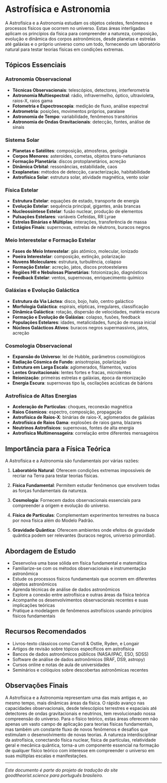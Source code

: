 # Astrofísica e Astronomia

A Astrofísica e a Astronomia estudam os objetos celestes, fenômenos e processos físicos que ocorrem no universo. Estas áreas interligadas aplicam os princípios da física para compreender a natureza, composição, evolução e dinâmica dos corpos astronômicos, desde planetas e estrelas até galáxias e o próprio universo como um todo, fornecendo um laboratório natural para testar teorias físicas em condições extremas.

## Tópicos Essenciais

### Astronomia Observacional
- **Técnicas Observacionais**: telescópios, detectores, interferometria
- **Astronomia Multiespectral**: rádio, infravermelho, óptico, ultravioleta, raios-X, raios gama
- **Fotometria e Espectroscopia**: medição de fluxo, análise espectral
- **Astrometria**: posições, movimentos próprios, paralaxe
- **Astronomia de Tempo**: variabilidade, fenômenos transitórios
- **Astronomia de Ondas Gravitacionais**: detecção, fontes, análise de sinais

### Sistema Solar
- **Planetas e Satélites**: composição, atmosferas, geologia
- **Corpos Menores**: asteroides, cometas, objetos trans-netunianos
- **Formação Planetária**: discos protoplanetários, acreção
- **Dinâmica Orbital**: ressonâncias, estabilidade, caos
- **Exoplanetas**: métodos de detecção, caracterização, habitabilidade
- **Astrofísica Solar**: estrutura solar, atividade magnética, vento solar

### Física Estelar
- **Estrutura Estelar**: equações de estado, transporte de energia
- **Evolução Estelar**: sequência principal, gigantes, anãs brancas
- **Nucleossíntese Estelar**: fusão nuclear, produção de elementos
- **Pulsações Estelares**: variáveis Cefeidas, RR Lyrae
- **Estrelas Binárias e Múltiplas**: interações, transferência de massa
- **Estágios Finais**: supernovas, estrelas de nêutrons, buracos negros

### Meio Interestelar e Formação Estelar
- **Fases do Meio Interestelar**: gás atômico, molecular, ionizado
- **Poeira Interestelar**: composição, extinção, polarização
- **Nuvens Moleculares**: estrutura, turbulência, colapso
- **Formação Estelar**: acreção, jatos, discos protoestelares
- **Regiões HII e Nebulosas Planetárias**: fotoionização, diagnósticos
- **Feedback Estelar**: ventos, supernovas, enriquecimento químico

### Galáxias e Evolução Galáctica
- **Estrutura da Via Láctea**: disco, bojo, halo, centro galáctico
- **Morfologia Galáctica**: espirais, elípticas, irregulares, classificação
- **Dinâmica Galáctica**: rotação, dispersão de velocidades, matéria escura
- **Formação e Evolução de Galáxias**: colapso, fusões, feedback
- **Populações Estelares**: idades, metalicidades, função de massa inicial
- **Núcleos Galácticos Ativos**: buracos negros supermassivos, jatos, acreção

### Cosmologia Observacional
- **Expansão do Universo**: lei de Hubble, parâmetros cosmológicos
- **Radiação Cósmica de Fundo**: anisotropias, polarização
- **Estrutura em Larga Escala**: aglomerados, filamentos, vazios
- **Lentes Gravitacionais**: lentes fortes e fracas, microlentes
- **Reionização**: primeiras estrelas e galáxias, época da reionização
- **Energia Escura**: supernovas tipo Ia, oscilações acústicas de bárions

### Astrofísica de Altas Energias
- **Aceleração de Partículas**: choques, reconexão magnética
- **Raios Cósmicos**: espectro, composição, propagação
- **Astrofísica de Raios-X**: binárias de raios-X, aglomerados de galáxias
- **Astrofísica de Raios Gama**: explosões de raios gama, blazares
- **Neutrinos Astrofísicos**: supernovas, fontes de alta energia
- **Astrofísica Multimensageira**: correlação entre diferentes mensageiros

## Importância para a Física Teórica

A Astrofísica e a Astronomia são fundamentais por várias razões:

1. **Laboratório Natural**: Oferecem condições extremas impossíveis de recriar na Terra para testar teorias físicas.

2. **Física Fundamental**: Permitem estudar fenômenos que envolvem todas as forças fundamentais da natureza.

3. **Cosmologia**: Fornecem dados observacionais essenciais para compreender a origem e evolução do universo.

4. **Física de Partículas**: Complementam experimentos terrestres na busca por nova física além do Modelo Padrão.

5. **Gravidade Quântica**: Oferecem ambientes onde efeitos de gravidade quântica podem ser relevantes (buracos negros, universo primordial).

## Abordagem de Estudo

- Desenvolva uma base sólida em física fundamental e matemática
- Familiarize-se com os métodos observacionais e instrumentação astronômica
- Estude os processos físicos fundamentais que ocorrem em diferentes objetos astronômicos
- Aprenda técnicas de análise de dados astronômicos
- Explore a conexão entre astrofísica e outras áreas da física teórica
- Acompanhe os desenvolvimentos observacionais recentes e suas implicações teóricas
- Pratique a modelagem de fenômenos astrofísicos usando princípios físicos fundamentais

## Recursos Recomendados

- Livros-texto clássicos como Carroll & Ostlie, Ryden, e Longair
- Artigos de revisão sobre tópicos específicos em astrofísica
- Bancos de dados astronômicos públicos (NASA/IPAC, ESO, SDSS)
- Software de análise de dados astronômicos (IRAF, DS9, astropy)
- Cursos online e notas de aula de universidades
- Seminários e colóquios sobre descobertas astronômicas recentes

## Observações Finais

A Astrofísica e a Astronomia representam uma das mais antigas e, ao mesmo tempo, mais dinâmicas áreas da física. O rápido avanço nas capacidades observacionais, desde telescópios terrestres e espaciais até detectores de ondas gravitacionais e neutrinos, tem revolucionado nossa compreensão do universo. Para o físico teórico, estas áreas oferecem não apenas um vasto campo de aplicação para teorias físicas fundamentais, mas também um constante fluxo de novos fenômenos e desafios que estimulam o desenvolvimento de novas teorias. A natureza interdisciplinar da astrofísica, conectando física nuclear, física de partículas, relatividade geral e mecânica quântica, torna-a um componente essencial na formação de qualquer físico teórico com interesse em compreender o universo em suas múltiplas escalas e manifestações.

---

*Este documento é parte do projeto de tradução do site goodtheorist.science para português brasileiro.* 